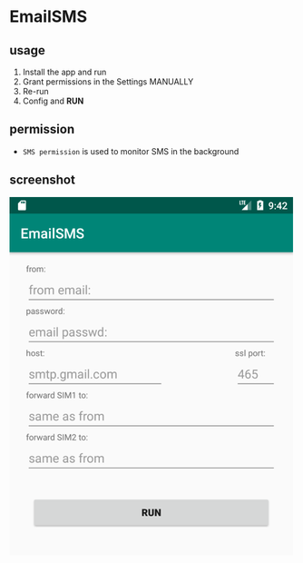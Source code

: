 # EmailSMS

## usage
1. Install the app and run
2. Grant permissions in the Settings MANUALLY
3. Re-run
4. Config and **RUN**

## permission
- `SMS permission` is used to monitor SMS in the background

## screenshot
![screenshot](screenshot1.png)


